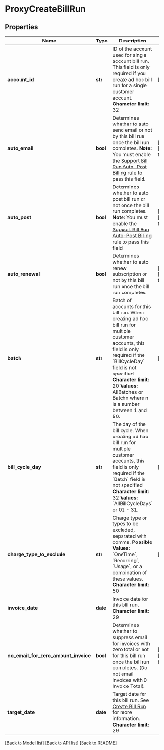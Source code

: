 # ProxyCreateBillRun

## Properties
Name | Type | Description | Notes
------------ | ------------- | ------------- | -------------
**account_id** | **str** | ID of the account used for single account bill run.  This field is only required if you create ad hoc bill run for a single customer account.  **Character limit:** 32  | [optional] 
**auto_email** | **bool** | Determines whether to auto send email or not by this bill run once the bill run completes.  **Note:** You must enable the [Support Bill Run Auto-Post Billing](https://knowledgecenter.zuora.com/CB_Billing/Billing_Settings/Define_Billing_Rules) rule to pass this field.  | [optional] [default to False]
**auto_post** | **bool** | Determines whether to auto post bill run or not once the bill run completes.  **Note:** You must enable the [Support Bill Run Auto-Post Billing](https://knowledgecenter.zuora.com/CB_Billing/Billing_Settings/Define_Billing_Rules) rule to pass this field.  | [optional] [default to False]
**auto_renewal** | **bool** | Determines whether to auto renew subscription or not by this bill run once the bill run completes.  | [optional] [default to False]
**batch** | **str** | Batch of accounts for this bill run.   When creating ad hoc bill run for multiple customer accounts, this field is only required if the &#x60;BillCycleDay&#x60;  field is not specified.  **Character limit:** 20  **Values:** AllBatches or Batchn where n is a number between 1 and 50.  | [optional] 
**bill_cycle_day** | **str** | The day of the bill cycle.  When creating ad hoc bill run for multiple customer accounts, this field is only required if the &#x60;Batch&#x60; field is not specified.  **Character limit:** 32  **Values:** &#x60;AllBillCycleDays&#x60; or 01 - 31.  | [optional] 
**charge_type_to_exclude** | **str** | Charge type or types to be excluded, separated with comma.  **Possible Values:** &#x60;OneTime&#x60;, &#x60;Recurring&#x60;, &#x60;Usage&#x60;, or a combination of these values.   **Character limit:** 50  | [optional] 
**invoice_date** | **date** | Invoice date for this bill run.  **Character limit:** 29  | 
**no_email_for_zero_amount_invoice** | **bool** | Determines whether to suppress email for invoices with zero total or not for this bill run once the bill run completes. (Do not email invoices with 0 Invoice Total).  | [optional] [default to False]
**target_date** | **date** | Target date for this bill run. See [Create Bill Run](https://knowledgecenter.zuora.com/CB_Billing/J_Billing_Operations/G_Bill_Runs/Creating_Bill_Runs) for more information.  **Character limit:** 29  | 

[[Back to Model list]](../README.md#documentation-for-models) [[Back to API list]](../README.md#documentation-for-api-endpoints) [[Back to README]](../README.md)

